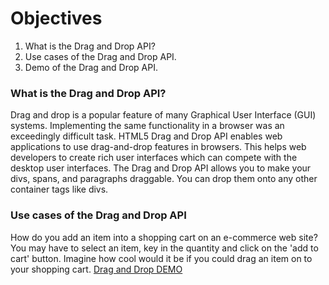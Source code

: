 # Objectives

1. What is the Drag and Drop API?
2. Use cases of the Drag and Drop API.
3. Demo of the Drag and Drop API.

### What is the Drag and Drop API?
Drag and drop is a popular feature of many Graphical User Interface (GUI) systems. Implementing the same functionality in a browser was an exceedingly difficult task. HTML5 Drag and Drop API enables web applications to use drag-and-drop features in browsers. This helps web developers to create rich user interfaces which can compete with the desktop user interfaces. The Drag and Drop API allows you to make your divs, spans, and paragraphs draggable. You can drop them onto any other container tags like divs.

### Use cases of the Drag and Drop API
How do you add an item into a shopping cart on an e-commerce web site? You may have to select an item, key in the quantity and click on the 'add to cart' button. Imagine how cool would it be if you could drag an item on to your shopping cart.
[Drag and Drop DEMO](https://cf-courses-data.s3.us.cloud-object-storage.appdomain.cloud/IBMDeveloperSkillsNetwork-CD0101EN-SkillsNetwork/labs/demos/drag-and-drop-demo.html?utm_medium=Exinfluencer&utm_source=Exinfluencer&utm_content=000026UJ&utm_term=10006555&utm_id=NA-SkillsNetwork-wwwcourseraorg-SkillsNetworkCoursesIBMDeveloperSkillsNetworkCD0101ENSkillsNetwork20336975-2021-01-01)


 
